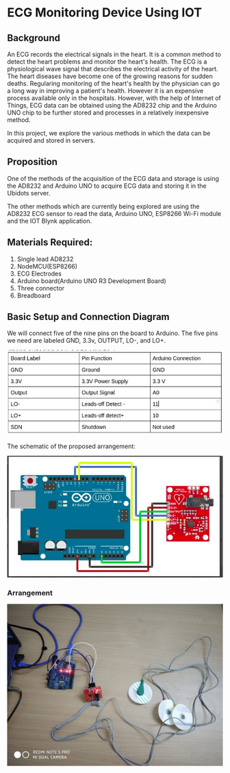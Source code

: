 # ECG Monitoring Device Using IOT

## Background
An ECG records the electrical signals in the heart. It is a common method to detect the heart problems and monitor the heart's health.
The ECG is a physiological wave signal that describes the electrical activity of the heart.
The heart diseases have become one of the growing reasons for sudden deaths. Regularing monitoring of the heart's health by the physician can go a long way in improving a patient's health. However it is an expensive process available only in the hospitals. However, with the help of Internet of Things, ECG data can be obtained using the AD8232 chip and the Arduino UNO chip to be further stored and processes in a relatively inexpensive method. 

In this project, we explore the various methods in which the data can be acquired and stored in servers.

## Proposition

One of the methods of the acquisition of the ECG data and storage is using the AD8232 and Arduino UNO to acquire ECG data and storing it in the Ubidots server.

The other methods which are currently being explored are using the AD8232 ECG sensor to read the data, Arduino UNO, ESP8266 Wi-Fi module and the IOT Blynk application. 

## Materials Required: 
1. Single lead AD8232
2. NodeMCU(ESP8266)
3. ECG Electrodes
4. Arduino board(Arduino UNO R3 
Development Board)
5. Three connector
6. Breadboard


## Basic Setup and Connection Diagram

We will connect five of the nine pins on the board to Arduino. The five pins we need are labeled GND, 3.3v, OUTPUT, LO-, and LO+.

![Connections between AD8232 and Arduino UNO](table.png)

The schematic of the proposed arrangement:

![Circuit Setup](circuitsetup.png)

### Arrangement 

![Arrangement](arrangement.jpeg)


